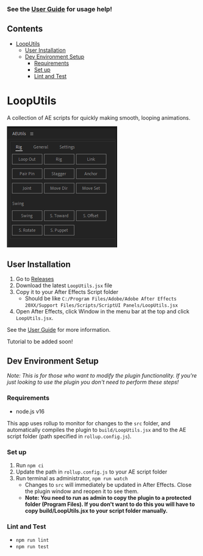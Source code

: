 ### See the [User Guide](user_docs.md) for usage help!

## Contents

- [LoopUtils](#looputils)
  - [User Installation](#user-installation)
  - [Dev Environment Setup](#dev-environment-setup)
    - [Requirements](#requirements)
    - [Set up](#set-up)
    - [Lint and Test](#lint-and-test)

# LoopUtils

A collection of AE scripts for quickly making smooth, looping animations.

![Plugin](img/plugin.png)

## User Installation

1. Go to [Releases](https://github.com/jamos-tay/aeutils/releases/)
2. Download the latest `LoopUtils.jsx` file
3. Copy it to your After Effects Script folder
    - Should be like `C:/Program Files/Adobe/Adobe After Effects 20XX/Support Files/Scripts/ScriptUI Panels/LoopUtils.jsx`
4. Open After Effects, click Window in the menu bar at the top and click `LoopUtils.jsx`.

See the [User Guide](user_docs.md) for more information.

Tutorial to be added soon!

## Dev Environment Setup

*Note: This is for those who want to modify the plugin functionality. If you're just looking to use the plugin you don't need to perform these steps!*

### Requirements
- node.js v16

This app uses rollup to monitor for changes to the `src` folder, and automatically compiles the plugin to `build/LoopUtils.jsx` and to the AE script folder (path specified in `rollup.config.js`).

### Set up
1. Run `npm ci`
2. Update the path in `rollup.config.js` to your AE script folder
3. Run terminal as administrator, `npm run watch`
    - Changes to `src` will immediately be updated in After Effects. Close the plugin window and reopen it to see them.
    - **Note: You need to run as admin to copy the plugin to a protected folder (Program Files). If you don't want to do this you will have to copy build/LoopUtils.jsx to your script folder manually.**

### Lint and Test
- `npm run lint`
- `npm run test`
